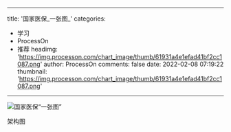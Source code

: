 
---
title: '国家医保_一张图_'
categories: 
 - 学习
 - ProcessOn
 - 推荐
headimg: 'https://img.processon.com/chart_image/thumb/61931a4e1efad41bf2cc1087.png'
author: ProcessOn
comments: false
date: 2022-02-08 07:19:22
thumbnail: 'https://img.processon.com/chart_image/thumb/61931a4e1efad41bf2cc1087.png'
---

<div>   
<img class="thumb" alt="国家医保“一张图”" src="https://img.processon.com/chart_image/thumb/61931a4e1efad41bf2cc1087.png" referrerpolicy="no-referrer">
<p>架构图</p>  
</div>
            